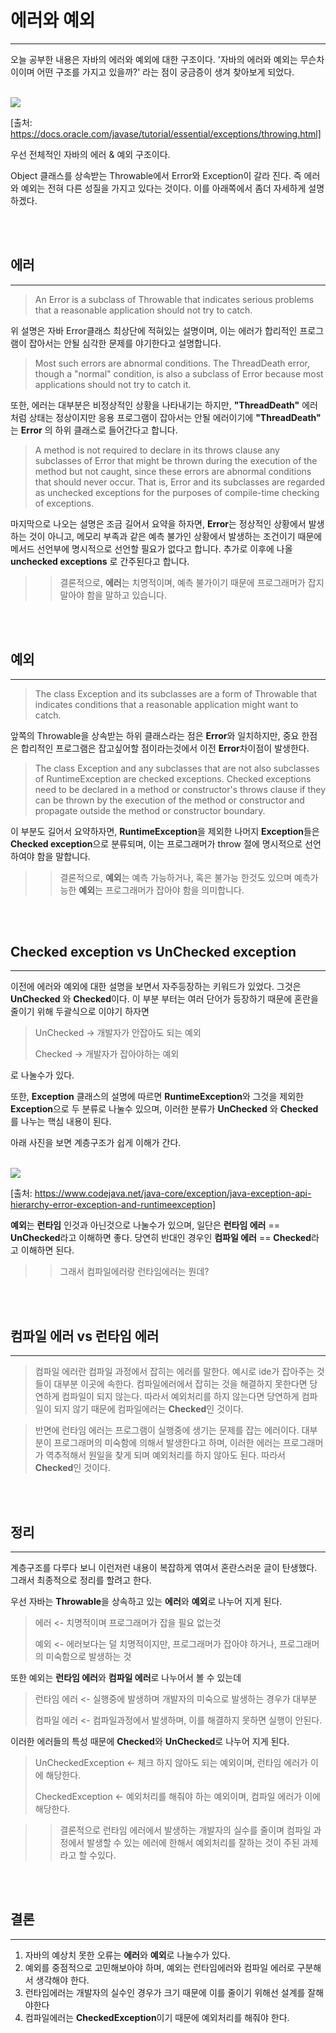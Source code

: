 # 에러와 예외

---

오늘 공부한 내용은 자바의 에러와 예외에 대한 구조이다.
'자바의 에러와 예외는 무슨차이이며 어떤 구조를 가지고 있을까?' 라는 점이 궁금증이 생겨 찾아보게 되었다.

<br>

<img src="https://docs.oracle.com/javase/tutorial/figures/essential/exceptions-throwable.gif">

[출처: https://docs.oracle.com/javase/tutorial/essential/exceptions/throwing.html]

우선 전체적인 자바의 에러 & 예외 구조이다. 

Object 클래스를 상속받는 Throwable에서 Error와 Exception이 갈라 진다. 즉 에러와 예외는 전혀 다른 성질을 가지고 있다는 것이다.
이를 아래쪽에서 좀더 자세하게 설명하겠다.

<br><br>

## 에러 

---

>An Error is a subclass of Throwable that indicates serious problems 
> that a reasonable application should not try to catch.

위 설명은 자바 Error클래스 최상단에 적혀있는 설명이며, 이는 에러가 합리적인 프로그램이 잡아서는 안될 심각한 문제를 야기한다고
설명합니다.

> Most such errors are abnormal conditions.
> The ThreadDeath error, though a "normal" condition, 
> is also a subclass of Error because most applications should not try to catch it.

또한, 에러는 대부분은 비정상적인 상황을 나타내기는 하지만, **"ThreadDeath"** 에러처럼 상태는 정상이지만 응용 프로그램이 잡아서는
안될 에러이기에 **"ThreadDeath"** 는 **Error** 의 하위 클래스로 들어간다고 합니다.

>A method is not required to declare in its throws clause any subclasses 
> of Error that might be thrown during the execution of the method but not caught, 
> since these errors are abnormal conditions that should never occur. 
> That is, Error and its subclasses are regarded as unchecked exceptions 
> for the purposes of compile-time checking of exceptions.

마지막으로 나오는 설명은 조금 길어서 요약을 하자면, **Error**는 정상적인 상황에서 발생하는 것이 아니고, 메모리 부족과 같은
예측 불가인 상황에서 발생하는 조건이기 때문에 메서드 선언부에 명시적으로 선언할 필요가 없다고 합니다. 추가로 이후에 나올 **unchecked exceptions**
로 간주된다고 합니다.

>> 결론적으로, **에러**는 치명적이며, 예측 불가이기 때문에 프로그래머가 잡지 말아야 함을 말하고 있습니다.

<br><br>

## 예외

---

> The class Exception and its subclasses are a form of
> Throwable that indicates conditions that a reasonable application might want to catch.

앞쪽의 Throwable을 상속받는 하위 클래스라는 점은 **Error**와 일치하지만, 중요 한점은 합리적인 프로그램은 잡고싶어할 
점이라는것에서 이전 **Error**차이점이 발생한다.

> The class Exception and any subclasses that are not also subclasses of RuntimeException
> are checked exceptions. Checked exceptions need to be declared in a method or
> constructor's throws clause if they can be thrown by the execution of 
> the method or constructor and propagate outside the method or constructor boundary.

이 부분도 길어서 요약하자면, **RuntimeException**을 제외한 나머지 **Exception**들은 **Checked exception**으로
분류되며, 이는 프로그래머가 throw 절에 명시적으로 선언하여야 함을 말합니다.

>> 결론적으로, **예외**는 예측 가능하거나, 혹은 불가능 한것도 있으며 예측가능한 **예외**는 프로그래머가 잡아야 함을 의미합니다.


<br><br>

## Checked exception vs UnChecked exception

---

이전에 에러와 예외에 대한 설명을 보면서 자주등장하는 키워드가 있었다. 그것은 **UnChecked** 와 **Checked**이다.
이 부분 부터는 여러 단어가 등장하기 때문에 혼란을 줄이기 위해 두괄식으로 이야기 하자면

> UnChecked -> 개발자가 안잡아도 되는 예외
> 
> Checked -> 개발자가 잡아야하는 예외

로 나눌수가 있다.

또한, **Exception** 클래스의 설명에 따르면 **RuntimeException**와 그것을 제외한 **Exception**으로 두 분류로 나눌수 있으며,
이러한 분류가  **UnChecked** 와 **Checked**를 나누는 핵심 내용이 된다. 

아래 사진을 보면 계층구조가 쉽게 이해가 간다.

<br>

<img src="https://www.codejava.net/images/articles/javacore/exception/ExceptionAPI.png">

[출처: https://www.codejava.net/java-core/exception/java-exception-api-hierarchy-error-exception-and-runtimeexception]

**예외**는 **런타임** 인것과 아닌것으로 나눌수가 있으며, 일단은 **런타임 에러** == **UnChecked**라고 이해하면 좋다. 당연히 반대인 경우인
**컴파일 에러** == **Checked**라고 이해하면 된다.

>>그래서 컴파일에러랑 런타임에러는 뭔데?

<br><br>

## 컴파일 에러 vs 런타임 에러

---

>컴파일 에러란 컴파일 과정에서 잡히는 에러를 말한다. 예시로 ide가 잡아주는 것들이 대부분 이곳에 속한다.
컴파일에러에서 잡히는 것을 해결하지 못한다면 당연하게 컴파일이 되지 않는다. 따라서 예외처리를 하지 않는다면 당연하게 컴파일이
되지 않기 때문에 컴파일에러는 **Checked**인 것이다.

>반면에 런타임 에러는 프로그램이 실행중에 생기는 문제를 잡는 에러이다. 대부분이 프로그래머의 미숙함에 의해서 발생한다고 하며,
이러한 에러는 프로그래머가 역추적해서 원일을 찾게 되며 예외처리를 하지 않아도 된다. 따라서 **Checked**인 것이다.

<br><br>

## 정리

---

계층구조를 다루다 보니 이런저런 내용이 복잡하게 엮여서 혼란스러운 글이 탄생했다. 그래서 최종적으로 정리를 할려고 한다.

우선 자바는 **Throwable**을 상속하고 있는 **에러**와 **예외**로 나누어 지게 된다.

> 에러 <- 치명적이며 프로그래머가 잡을 필요 없는것
> 
> 예외 <- 에러보다는 덜 치명적이지만, 프로그래머가 잡아야 하거나, 프로그래머의 미숙함으로 발생하는 것

또한 예외는 **런타임 에러**와 **컴파일 에러**로 나누어서 볼 수 있는데 

> 런타임 에러 <- 실행중에 발생하며 개발자의 미숙으로 발생하는 경우가 대부분
> 
> 컴파일 에러 <- 컴파일과정에서 발생하며, 이를 해결하지 못하면 실행이 안된다.

이러한 에러들의 특성 때문에 **Checked**와 **UnChecked**로 나누어 지게 된다.

> UnCheckedException <- 체크 하지 않아도 되는 예외이며, 런타임 에러가 이에 해당한다.
> 
> CheckedException <- 예외처리를 해줘야 하는 예외이며, 컴파일 에러가 이에 해당한다.


>> 결론적으로 런타임 에러에서 발생하는 개발자의 실수를 줄이며 컴파일 과정에서 발생할 수 있는
> 에러에 한해서 예외처리를 잘하는 것이 주된 과제라고 할 수있다.

<br><br>

## 결론

---

1. 자바의 예상치 못한 오류는 **에러**와 **예외**로 나눌수가 있다.
2. 예외를 중점적으로 고민해보아야 하며, 예외는 런타임에러와 컴파일 에러로 구분해서 생각해야 한다.
3. 런타임에러는 개발자의 실수인 경우가 크기 때문에 이를 줄이기 위해선 설계를 잘해야한다
4. 컴파일에러는 **CheckedException**이기 때문에 예외처리를 해줘야 한다.
